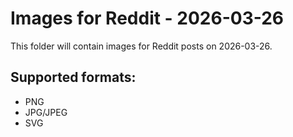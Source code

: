 # Images for Reddit - 2026-03-26

This folder will contain images for Reddit posts on 2026-03-26.

## Supported formats:
- PNG
- JPG/JPEG
- SVG
